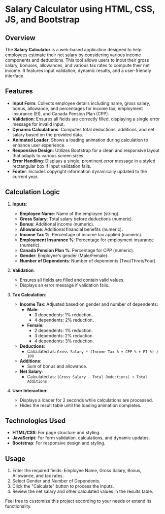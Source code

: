# Salary Calculator using HTML, CSS, JS, and Bootstrap

## Overview

The **Salary Calculator** is a web-based application designed to help employees estimate their net salary by considering various income components and deductions. This tool allows users to input their gross salary, bonuses, allowances, and various tax rates to compute their net income. It features input validation, dynamic results, and a user-friendly interface.

## Features

- **Input Form**: Collects employee details including name, gross salary, bonus, allowance, and percentages for income tax, employment insurance (EI), and Canada Pension Plan (CPP).
- **Validation**: Ensures all fields are correctly filled, displaying a single error message for invalid input.
- **Dynamic Calculations**: Computes total deductions, additions, and net salary based on the provided data.
- **Animated Loader**: Shows a loading animation during calculation to enhance user experience.
- **Responsive Design**: Utilizes Bootstrap for a clean and responsive layout that adapts to various screen sizes.
- **Error Handling**: Displays a single, prominent error message in a styled rectangular box if input validation fails.
- **Footer**: Includes copyright information dynamically updated to the current year.

## Calculation Logic

1. **Inputs**:
   - **Employee Name**: Name of the employee (string).
   - **Gross Salary**: Total salary before deductions (numeric).
   - **Bonus**: Additional income (numeric).
   - **Allowance**: Additional financial benefits (numeric).
   - **Income Tax %**: Percentage of income tax applied (numeric).
   - **Employment Insurance %**: Percentage for employment insurance (numeric).
   - **Canada Pension Plan %**: Percentage for CPP (numeric).
   - **Gender**: Employee's gender (Male/Female).
   - **Number of Dependents**: Number of dependents (Two/Three/Four).

2. **Validation**:
   - Ensures all fields are filled and contain valid values.
   - Displays an error message if validation fails.

3. **Tax Calculation**:
   - **Income Tax**: Adjusted based on gender and number of dependents:
     - **Male**:
       - 3 dependents: 1% reduction.
       - 4 dependents: 2% reduction.
     - **Female**:
       - 2 dependents: 1% reduction.
       - 3 dependents: 2% reduction.
       - 4 dependents: 3% reduction.
   - **Deductions**:
     - Calculated as: `Gross Salary * (Income Tax % + CPP % + EI %) / 100`
   - **Additions**:
     - Sum of bonus and allowance.
   - **Net Salary**:
     - Calculated as: `(Gross Salary - Total Deductions) + Total Additions`

4. **User Interaction**:
   - Displays a loader for 2 seconds while calculations are processed.
   - Hides the result table until the loading animation completes.

## Technologies Used

- **HTML/CSS**: For page structure and styling.
- **JavaScript**: For form validation, calculations, and dynamic updates.
- **Bootstrap**: For responsive design and styling.

## Usage

1. Enter the required fields: Employee Name, Gross Salary, Bonus, Allowance, and tax rates.
2. Select Gender and Number of Dependents.
3. Click the "Calculate" button to process the inputs.
4. Review the net salary and other calculated values in the results table.

Feel free to customize this project according to your needs or extend its functionality.
